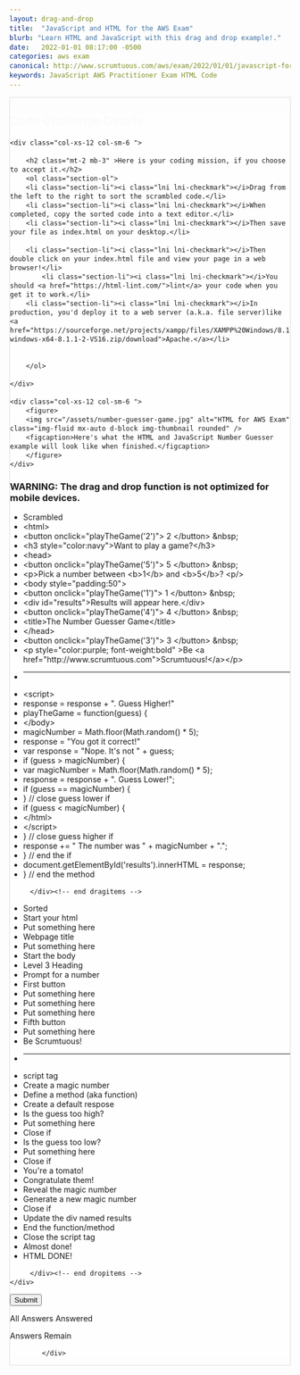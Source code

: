 ```yaml
---
layout: drag-and-drop
title:  "JavaScript and HTML for the AWS Exam"
blurb: "Learn HTML and JavaScript with this drag and drop example!."
date:   2022-01-01 08:17:00 -0500
categories: aws exam
canonical: http://www.scrumtuous.com/aws/exam/2022/01/01/javascript-for-aws-practitioner.html
keywords: JavaScript AWS Practitioner Exam HTML Code
---
```

	
			
<div style="border: 1px solid #DEDEDE;" class="main col col-12 col-sm-12  col-md-12 col-lg-12 order-1 order-sm-1 order-lg-1 mb-3 mt-3">


<div class="quiz-wrapper mt-3 mb-3" style="background: #FEFEFE;">
<h2 style="color:#FAFAFA"><span class="section-title" >Code Challenge Details</span></h2>




<div class="row mt-3 mb-3">

	<div class="col-xs-12 col-sm-6 ">

		<h2 class="mt-2 mb-3" >Here is your coding mission, if you choose to accept it.</h2>
		<ol class="section-ol">
		<li class="section-li"><i class="lni lni-checkmark"></i>Drag from the left to the right to sort the scrambled code.</li>
		<li class="section-li"><i class="lni lni-checkmark"></i>When completed, copy the sorted code into a text editor.</li>
		<li class="section-li"><i class="lni lni-checkmark"></i>Then save your file as index.html on your desktop.</li>
			
		<li class="section-li"><i class="lni lni-checkmark"></i>Then double click on your index.html file and view your page in a web browser!</li>
			<li class="section-li"><i class="lni lni-checkmark"></i>You should <a href="https://html-lint.com/">lint</a> your code when you get it to work.</li>
		<li class="section-li"><i class="lni lni-checkmark"></i>In production, you'd deploy it to a web server (a.k.a. file server)like <a href="https://sourceforge.net/projects/xampp/files/XAMPP%20Windows/8.1.1/xampp-windows-x64-8.1.1-2-VS16.zip/download">Apache.</a></li>
		
		
		</ol>	

	</div>

	<div class="col-xs-12 col-sm-6 ">
		<figure>
		<img src="/assets/number-guesser-game.jpg" alt="HTML for AWS Exam" class="img-fluid mx-auto d-block img-thumbnail rounded" />
		<figcaption>Here's what the HTML and JavaScript Number Guesser example will look like when finished.</figcaption>
		</figure>
	</div>


</div>




<h3>WARNING: The drag and drop function is not optimized for mobile devices.</h3>
    <div class="row mt-3 mb-3">
	
<div class="col-xs-12 col-sm-6  dragitems">
		 
<div class="unsorted w-100">
	 
<ul class="options w-100 p-3">


<li class="title title-scrambled">Scrambled</li>

<li class="option" data-target="1"><span class="option-data"> &lt;html&gt; </span></li>
<li class="option" data-target="10"><span class="option-data"> &lt;button onclick=&quot;playTheGame(&#39;2&#39;)&quot;&gt; 2 &lt;/button&gt; &amp;nbsp; </span></li>
<li class="option" data-target="6"><span class="option-data"> &lt;h3 style=&quot;color:navy&quot;&gt;Want to play a game?&lt;/h3&gt; </span></li>
<li class="option" data-target="2"><span class="option-data">    &lt;head&gt; </span></li>

<li class="option" data-target="13"><span class="option-data"> &lt;button onclick=&quot;playTheGame(&#39;5&#39;)&quot;&gt; 5 &lt;/button&gt; &amp;nbsp; </span></li>
<li class="option" data-target="7"><span class="option-data"> &lt;p&gt;Pick a number between &lt;b&gt;1&lt;/b&gt; and &lt;b&gt;5&lt;/b&gt;? &lt;p/&gt; </span></li>
<li class="option" data-target="5"><span class="option-data">  &lt;body style=&quot;padding:50&quot;&gt; </span></li>
<li class="option" data-target="9"><span class="option-data"> &lt;button onclick=&quot;playTheGame(&#39;1&#39;)&quot;&gt; 1 &lt;/button&gt; &amp;nbsp; </span></li>
<li class="option" data-target="14"><span class="option-data"> &lt;div id=&quot;results&quot;&gt;Results will appear here.&lt;/div&gt; </span></li>
<li class="option" data-target="12"><span class="option-data"> &lt;button onclick=&quot;playTheGame(&#39;4&#39;)&quot;&gt; 4 &lt;/button&gt; &amp;nbsp; </span></li>
<li class="option" data-target="3"><span class="option-data"> &lt;title&gt;The Number Guesser Game&lt;/title&gt; </span></li>
<li class="option" data-target="4"><span class="option-data">    &lt;/head&gt; </span></li>

<li class="option" data-target="11"><span class="option-data"> &lt;button onclick=&quot;playTheGame(&#39;3&#39;)&quot;&gt; 3 &lt;/button&gt; &amp;nbsp; </span></li>
<li class="option" data-target="77"><span class="option-data"> &lt;p style="color:purple; font-weight:bold" &gt;Be &lt;a href=&quot;http://www.scrumtuous.com&quot;&gt;Scrumtuous!&lt;/a&gt;&lt;/p&gt;</span></li>











<li><hr/></li>


<li class="option" data-target="15"><span class="option-data"> &lt;script&gt; </span></li>
<li class="option" data-target="23"><span class="option-data">    		response = response + &quot;. Guess Higher!&quot; </span></li>
<li class="option" data-target="17"><span class="option-data">    playTheGame = function(guess) { </span></li>
<li class="option" data-target="32"><span class="option-data">    &lt;/body&gt; </span></li>
<li class="option" data-target="28"><span class="option-data"> magicNumber = Math.floor(Math.random() * 5); </span></li>
<li class="option" data-target="26"><span class="option-data"> response = &quot;You got it correct!&quot; 
<li class="option" data-target="18"><span class="option-data">    	var response = &quot;Nope. It&#39;s not &quot; + guess; </span></li>
<li class="option" data-target="19"><span class="option-data">    	if (guess &gt; magicNumber) { </span></li>
<li class="option" data-target="16"><span class="option-data">    var magicNumber = Math.floor(Math.random() * 5); </span></li>
<li class="option" data-target="20"><span class="option-data">    		response = response + &quot;. Guess Lower!&quot;; </span></li>
<li class="option" data-target="25"><span class="option-data"> if (guess == magicNumber) { </span></li>
</span></li>
<li class="option" data-target="21"><span class="option-data">    	} // close guess lower if </span></li>
<li class="option" data-target="22"><span class="option-data">    	if (guess &lt; magicNumber) { </span></li>

<li class="option" data-target="33"><span class="option-data"> &lt;/html&gt; </span></li>
<li class="option" data-target="31"><span class="option-data"> &lt;/script&gt; </span></li>
<li class="option" data-target="24"><span class="option-data">    	} // close guess higher if </span></li>
<li class="option" data-target="27"><span class="option-data"> response += &quot; The number was &quot; + magicNumber + &quot;.&quot;; </span></li>



<li class="option" data-target="28a"><span class="option-data"> } // end the if  </span></li>
<li class="option" data-target="29"><span class="option-data"> document.getElementById(&#39;results&#39;).innerHTML = response;  </span></li>

<li class="option" data-target="30"><span class="option-data"> } // end the method  </span></li>








</ul>

</div>		 
		 
		 </div><!-- end dragitems -->

<div class="col-xs-12 col-sm-6  border-solid border-green dropitems">
		 
<div class="answers w-100">
  

<ul class="options w-100 p-3">
<li class="title title-sorted">Sorted</li>
<li class="sink"><span class="target w-100" data-accept="1">Start your html</span></li>
<li class="sink"><span class="target w-100" data-accept="2">Put something here</span></li>
<li class="sink"><span class="target w-100" data-accept="3">Webpage title</span></li>
<li class="sink"><span class="target w-100" data-accept="4">Put something here</span></li>
<li class="sink"><span class="target w-100" data-accept="5">Start the body</span></li>
<li class="sink"><span class="target w-100" data-accept="6">Level 3 Heading</span></li>
<li class="sink"><span class="target w-100" data-accept="7">Prompt for a number</span></li>

<li class="sink"><span class="target w-100" data-accept="9">First button</span></li>
<li class="sink"><span class="target w-100" data-accept="10">Put something here</span></li>
<li class="sink"><span class="target w-100" data-accept="11">Put something here</span></li>
<li class="sink"><span class="target w-100" data-accept="12">Put something here</span></li>
<li class="sink"><span class="target w-100" data-accept="13">Fifth button</span></li>
<li class="sink"><span class="target w-100" data-accept="14">Put something here</span></li>
<li class="sink"><span class="target w-100" data-accept="77">Be Scrumtuous!</span></li>
<li><hr/></li>
<li class="sink"><span class="target w-100" data-accept="15">script tag</span></li>
<li class="sink"><span class="target w-100" data-accept="16">Create a magic number</span></li>
<li class="sink"><span class="target w-100" data-accept="17">Define a method (aka function)</span></li>
<li class="sink"><span class="target w-100" data-accept="18">Create a default respose</span></li>
<li class="sink"><span class="target w-100" data-accept="19">Is the guess too high?</span></li>
<li class="sink"><span class="target w-100" data-accept="20">Put something here</span></li>
<li class="sink"><span class="target w-100" data-accept="21">Close if</span></li>
<li class="sink"><span class="target w-100" data-accept="22">Is the guess too low?</span></li>
<li class="sink"><span class="target w-100" data-accept="23">Put something here</span></li>
<li class="sink"><span class="target w-100" data-accept="24">Close if</span></li>
<li class="sink"><span class="target w-100" data-accept="25">You're a tomato!</span></li>
<li class="sink"><span class="target w-100" data-accept="26">Congratulate them!</span></li>
<li class="sink"><span class="target w-100" data-accept="27">Reveal the magic number</span></li>
<li class="sink"><span class="target w-100" data-accept="28">Generate a new magic number</span></li>
<li class="sink"><span class="target w-100" data-accept="28a">Close if</span></li>
<li class="sink"><span class="target w-100" data-accept="29">Update the div named results</span></li>
<li class="sink"><span class="target w-100" data-accept="30">End the function/method</span></li>
<li class="sink"><span class="target w-100" data-accept="31">Close the script tag</span></li>
<li class="sink"><span class="target w-100" data-accept="32">Almost done!</span></li>
<li class="sink"><span class="target w-100" data-accept="33">HTML DONE!</span></li>

</ul>

</div>
		 
		 </div><!-- end dropitems -->
    </div>	
	
	
	


 <button type="submit" value="submit">Submit</button>
 <div class="lightbox-bg"></div>
 <div class="status confirm">
   <p>All Answers Answered</p>
 </div>
 <div class="status deny">
   <p>Answers Remain</p>
 </div>
</div>






            </div>
